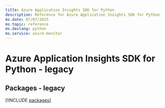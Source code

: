 ```yaml
---
title: Azure Application Insights SDK for Python
description: Reference for Azure Application Insights SDK for Python
ms.date: 07/07/2025
ms.topic: reference
ms.devlang: python
ms.service: azure-monitor
---
```

# Azure Application Insights SDK for Python - legacy
## Packages - legacy
[!INCLUDE [packages](application-insights-index.md)]
